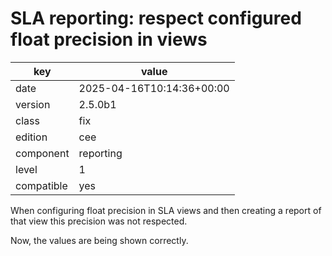 [//]: # (werk v2)
# SLA reporting: respect configured float precision in views

key        | value
---------- | ---
date       | 2025-04-16T10:14:36+00:00
version    | 2.5.0b1
class      | fix
edition    | cee
component  | reporting
level      | 1
compatible | yes

When configuring float precision in SLA views and then creating a report of that
view this precision was not respected.

Now, the values are being shown correctly.
